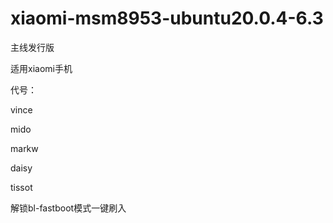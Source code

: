 # xiaomi-msm8953-ubuntu20.0.4-6.3


主线发行版

适用xiaomi手机

代号：

vince

mido

markw

daisy

tissot

解锁bl-fastboot模式一键刷入
